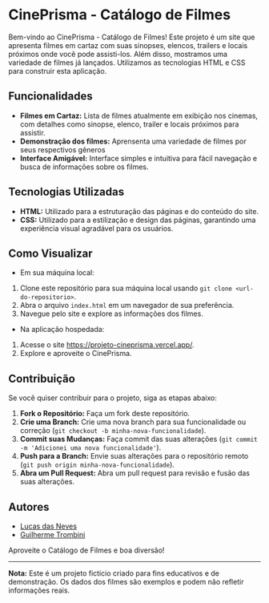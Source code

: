 # CinePrisma - Catálogo de Filmes

Bem-vindo ao CinePrisma - Catálogo de Filmes! Este projeto é um site que apresenta filmes em cartaz com suas sinopses, elencos, trailers e locais próximos onde você pode assisti-los. Além disso, mostramos uma variedade de filmes já lançados. Utilizamos as tecnologias HTML e CSS para construir esta aplicação.

## Funcionalidades

- **Filmes em Cartaz:** Lista de filmes atualmente em exibição nos cinemas, com detalhes como sinopse, elenco, trailer e locais próximos para assistir.
- **Demonstração dos filmes:** Aprensenta uma variedade de filmes por seus respectivos gêneros
- **Interface Amigável:** Interface simples e intuitiva para fácil navegação e busca de informações sobre os filmes.

## Tecnologias Utilizadas

- **HTML:** Utilizado para a estruturação das páginas e do conteúdo do site.
- **CSS:** Utilizado para a estilização e design das páginas, garantindo uma experiência visual agradável para os usuários.

## Como Visualizar

- Em sua máquina local:

1. Clone este repositório para sua máquina local usando `git clone <url-do-repositorio>`.
2. Abra o arquivo `index.html` em um navegador de sua preferência.
3. Navegue pelo site e explore as informações dos filmes.

- Na aplicação hospedada:

1. Acesse o site https://projeto-cineprisma.vercel.app/.
2. Explore e aproveite o CinePrisma.

## Contribuição

Se você quiser contribuir para o projeto, siga as etapas abaixo:

1. **Fork o Repositório:** Faça um fork deste repositório.
2. **Crie uma Branch:** Crie uma nova branch para sua funcionalidade ou correção (`git checkout -b minha-nova-funcionalidade`).
3. **Commit suas Mudanças:** Faça commit das suas alterações (`git commit -m 'Adicionei uma nova funcionalidade'`).
4. **Push para a Branch:** Envie suas alterações para o repositório remoto (`git push origin minha-nova-funcionalidade`).
5. **Abra um Pull Request:** Abra um pull request para revisão e fusão das suas alterações.

## Autores

- [Lucas das Neves](https://github.com/LucasNevesV1)
- [Guilherme Trombini](https://github.com/GuiTrombini06)

Aproveite o Catálogo de Filmes e boa diversão!

---

**Nota:** Este é um projeto fictício criado para fins educativos e de demonstração. Os dados dos filmes são exemplos e podem não refletir informações reais.
